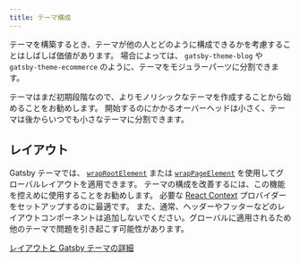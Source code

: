 ```yaml
---
title: テーマ構成
---
```


テーマを構築するとき、テーマが他の人とどのように構成できるかを考慮することはしばしば価値があります。
場合によっては、 `gatsby-theme-blog` や `gatsby-theme-ecommerce` のように、テーマをモジュラーパーツに分割できます。

テーマはまだ初期段階なので、よりモノリシックなテーマを作成することから始めることをお勧めします。
開始するのにかかるオーバーヘッドは小さく、テーマは後からいつでも小さなテーマに分割できます。

## レイアウト

Gatsby テーマでは、 [`wrapRootElement`](/docs/browser-apis/#wrapRootElement) または [`wrapPageElement`](/docs/browser-apis/#wrapPageElement) を使用してグローバルレイアウトを適用できます。
テーマの構成を改善するには、この機能を控えめに使用することをお勧めします。
必要な [React Context](https://reactjs.org/docs/context.html) プロバイダーをセットアップするのに最適です。
また、通常、ヘッダーやフッターなどのレイアウトコンポーネントは追加しないでください。グローバルに適用されるため他のテーマで問題を引き起こす可能性があります。

[レイアウトと Gatsby テーマの詳細](https://www.christopherbiscardi.com/post/layouts-in-gatsby-themes)
